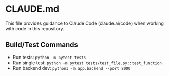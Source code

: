 # CLAUDE.md

This file provides guidance to Claude Code (claude.ai/code) when working with code in this repository.

## Build/Test Commands
- Run tests: `python -m pytest tests`
- Run single test: `python -m pytest tests/test_file.py::test_function`
- Run backend dev: `python3 -m app.backend --port 8000`
